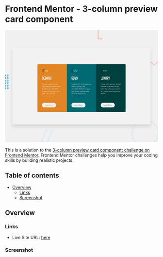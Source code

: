 # Frontend Mentor - 3-column preview card component

![Design preview for the 3-column preview card component coding challenge](./design/desktop-preview.jpg)

This is a solution to the [3-column preview card component challenge on Frontend Mentor](https://www.frontendmentor.io/challenges/3column-preview-card-component-pH92eAR2-). Frontend Mentor challenges help you improve your coding skills by building realistic projects. 

## Table of contents

- [Overview](#overview)
  - [Links](#links)
  - [Screenshot](#screenshot)

## Overview

### Links

- Live Site URL: [here](https://rhafaelc.github.io/Front-End-Mentor-Solutions/10-3-column-preview-card-component-main/)

### Screenshot